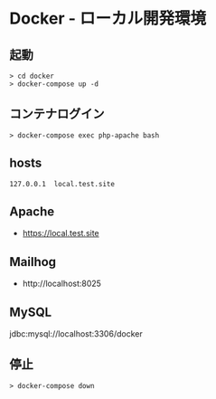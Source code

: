 # Docker - ローカル開発環境

## 起動
```
> cd docker
> docker-compose up -d
```

## コンテナログイン
```shell
> docker-compose exec php-apache bash
```

## hosts
```
127.0.0.1  local.test.site
```

## Apache
- https://local.test.site

## Mailhog
- http://localhost:8025

## MySQL
jdbc:mysql://localhost:3306/docker

## 停止
```
> docker-compose down
```
